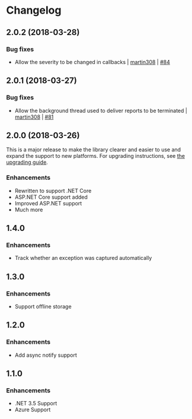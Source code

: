 Changelog
=========

## 2.0.2 (2018-03-28)

### Bug fixes

* Allow the severity to be changed in callbacks
  | [martin308](https://github.com/martin308)
  | [#84](https://github.com/bugsnag/bugsnag-dotnet/pull/84)

## 2.0.1 (2018-03-27)

### Bug fixes

* Allow the background thread used to deliver reports to be terminated
  | [martin308](https://github.com/martin308)
  | [#81](https://github.com/bugsnag/bugsnag-dotnet/pull/81)

## 2.0.0 (2018-03-26)

This is a major release to make the library clearer and easier to use and expand the support to new platforms. For upgrading instructions, see [the upgrading guide](UPGRADING.md#1x-to-2x).

### Enhancements

* Rewritten to support .NET Core
* ASP.NET Core support added
* Improved ASP.NET support
* Much more

## 1.4.0

### Enhancements

* Track whether an exception was captured automatically

## 1.3.0

### Enhancements

* Support offline storage

## 1.2.0

### Enhancements

* Add async notify support

## 1.1.0

### Enhancements

* .NET 3.5 Support
* Azure Support
